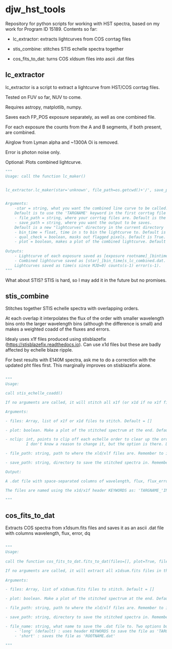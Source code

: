 # djw_hst_tools

Repository for python scripts for working with HST spectra, based on my work for Program ID 15189. Contents so far:

* lc_extractor: extracts lightcurves from COS corrtag files

* stis_combine: stitches STIS echelle spectra together

* cos_fits_to_dat: turns COS xldsum files into ascii .dat files

## lc_extractor

lc_extractor is a script to extract a lightcurve from HST/COS corrtag files.

Tested on FUV so far, NUV to come.

Requires astropy, matplotlib, numpy.

Saves each FP_POS exposure separately, as well as one combined file.

For each exposure the counts from the A and B segments, if both present, are combined.

Airglow from Lyman alpha and ~1300A Oi is removed.

Error is photon noise only.

Optional: Plots combined lightcurve.

```python
"""
Usage: call the function lc_maker()


lc_extractor.lc_maker(star='unknown', file_path=os.getcwd()+'/', save_path=os.getcwd()+'/lightcurves/', bin_time=1., plot=True)


Arguments:
    -star = string, what you want the combined line curve to be called.
    Default is to use the 'TARGNAME' keyword in the first corrtag file it comes across.
    - file_path = string, where your corrtag files are. Default is the current directory.
    - save_path = string, where you want the output to be saves.
    Default is a new "lightcurves" directory in the current directory
    - bin_time = float, time in s to bin the lightcurve to. Default is 1s.
    - qual_check = boolean, masks out flagged pixels. Default is True.
    - plot = boolean, makes a plot of the combined lightcurve. Default is true.
    
Outputs:
    - Lightcurve of each exposure saved as [exposure rootname]_[bintime]s_lc.dat.
    - Combined lightcurve saved as [star]_[bin_time]s_lc_combined.dat.
    Lightcurves saved as time(s since MJD=0) counts(s-1) error(s-1).
"""
```
What about STIS? STIS is hard, so I may add it in the future but no promises.

## stis_combine

Stitches together STIS echelle spectra with overlapping orders.

At each overlap it interpolates the flux of the order with smaller wavelength bins onto the larger wavelength bins (although the difference is small) and makes a weighted coadd of the fluxes and errors.  

Idealy uses x1f files produced using stisblazefix (https://stisblazefix.readthedocs.io). Can use x1d files but these are badly affected by echelle blaze ripple.

For best results with E140M spectra, ask me to do a correction with the updated pht files first. This marginally improves on stisblazefix alone.

```python

"""
Usage:

call stis_echelle_coadd()

If no arguments are called, it will stitch all x1f (or x1d if no x1f files are present) in the working directory, make a new directory in the working directory and save the stiched spectra there.

Arguments:

- files: Array, list of x1f or x1d files to stitch. Default = []

- plot: boolean. Make a plot of the stitched spectrum at the end. Default = True

- nclip: int, points to clip off each echelle order to clear up the order end problems that are inherent to stis data.
         I don't know a reason to change it, but the option is there. Default =5

- file_path: string, path to where the xld/xlf files are. Remember to include a '/' at the end. Default= working directory

- save_path: string, directory to save the stitched spectra in. Remember to include a '/' at the end. Default = new directory 'stitched_spectra' in the working directory

Output:

A .dat file with space-separated columns of wavelength, flux, flux_error and data quality.

The files are named using the x1d/x1f header KEYWORDS as: 'TARGNAME_'INSTRUME_DETECTOR_OPT_ELEM_TDATEOBS:TTIMEOBS_ROOTNAME_stitched.dat'

"""
```

## cos_fits_to_dat

Extracts COS spectra from x1dsum.fits files and saves it as an ascii .dat file with columns wavelength, flux, error, dq


```python

"""
Usage:
    
call the function cos_fits_to_dat.fits_to_dat(files=[], plot=True, file_path=os.getcwd()+'/', save_path=os.getcwd()+'/spectra/', filename='long')

If no arguments are called, it will extract all x1dsum.fits files in the working directory, make a new directory 'spectra' in the working directory and save the .dat files there.
    
Arguments:

- files: Array, list of x1dsum.fits files to stitch. Default = []

- plot: boolean. Make a plot of the stitched spectrum at the end. Default = True

- file_path: string, path to where the xld/xlf files are. Remember to include a '/' at the end. Default= working directory

- save_path: string, directory to save the stitched spectra in. Remember to include a '/' at the end. Default = new directory 'stitched_spectra' in the working directory

- file_name: string, what name to save the .dat file to. Two options built in:
    - 'long' (default) : uses header KEYWORDS to save the file as 'TARGNAME_'INSTRUME_DETECTOR_OPT_ELEM_DATE-OBS:TIME-OBS_ROOTNAME.dat'
    - 'short' : saves the file as 'ROOTNAME.dat'

"""
```